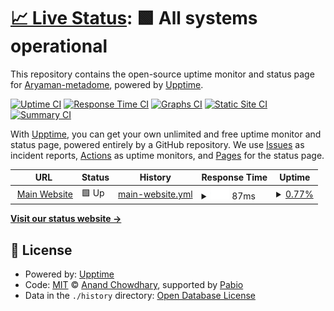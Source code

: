 # [📈 Live Status](https://Aryaman-metadome.github.io/vsa-ai): <!--live status--> **🟩 All systems operational**

This repository contains the open-source uptime monitor and status page for [Aryaman-metadome](https://Aryaman-metadome.github.io/vsa-ai), powered by [Upptime](https://github.com/upptime/upptime).

[![Uptime CI](https://github.com/Aryaman-metadome/vsa-ai/workflows/Uptime%20CI/badge.svg)](https://github.com/Aryaman-metadome/vsa-ai/actions?query=workflow%3A%22Uptime+CI%22)
[![Response Time CI](https://github.com/Aryaman-metadome/vsa-ai/workflows/Response%20Time%20CI/badge.svg)](https://github.com/Aryaman-metadome/vsa-ai/actions?query=workflow%3A%22Response+Time+CI%22)
[![Graphs CI](https://github.com/Aryaman-metadome/vsa-ai/workflows/Graphs%20CI/badge.svg)](https://github.com/Aryaman-metadome/vsa-ai/actions?query=workflow%3A%22Graphs+CI%22)
[![Static Site CI](https://github.com/Aryaman-metadome/vsa-ai/workflows/Static%20Site%20CI/badge.svg)](https://github.com/Aryaman-metadome/vsa-ai/actions?query=workflow%3A%22Static+Site+CI%22)
[![Summary CI](https://github.com/Aryaman-metadome/vsa-ai/workflows/Summary%20CI/badge.svg)](https://github.com/Aryaman-metadome/vsa-ai/actions?query=workflow%3A%22Summary+CI%22)

With [Upptime](https://upptime.js.org), you can get your own unlimited and free uptime monitor and status page, powered entirely by a GitHub repository. We use [Issues](https://github.com/Aryaman-metadome/vsa-ai/issues) as incident reports, [Actions](https://github.com/Aryaman-metadome/vsa-ai/actions) as uptime monitors, and [Pages](https://Aryaman-metadome.github.io/vsa-ai) for the status page.

<!--start: status pages-->
<!-- This summary is generated by Upptime (https://github.com/upptime/upptime) -->
<!-- Do not edit this manually, your changes will be overwritten -->
<!-- prettier-ignore -->
| URL | Status | History | Response Time | Uptime |
| --- | ------ | ------- | ------------- | ------ |
| <img alt="" src="https://icons.duckduckgo.com/ip3/www.google.com.ico" height="13"> [Main Website](https://www.google.com) | 🟩 Up | [main-website.yml](https://github.com/Aryaman-metadome/vsa-ai/commits/HEAD/history/main-website.yml) | <details><summary><img alt="Response time graph" src="./graphs/main-website/response-time-week.png" height="20"> 87ms</summary><br><a href="https://Aryaman-metadome.github.io/vsa-ai/history/main-website"><img alt="Response time 87" src="https://img.shields.io/endpoint?url=https%3A%2F%2Fraw.githubusercontent.com%2FAryaman-metadome%2Fvsa-ai%2FHEAD%2Fapi%2Fmain-website%2Fresponse-time.json"></a><br><a href="https://Aryaman-metadome.github.io/vsa-ai/history/main-website"><img alt="24-hour response time 87" src="https://img.shields.io/endpoint?url=https%3A%2F%2Fraw.githubusercontent.com%2FAryaman-metadome%2Fvsa-ai%2FHEAD%2Fapi%2Fmain-website%2Fresponse-time-day.json"></a><br><a href="https://Aryaman-metadome.github.io/vsa-ai/history/main-website"><img alt="7-day response time 87" src="https://img.shields.io/endpoint?url=https%3A%2F%2Fraw.githubusercontent.com%2FAryaman-metadome%2Fvsa-ai%2FHEAD%2Fapi%2Fmain-website%2Fresponse-time-week.json"></a><br><a href="https://Aryaman-metadome.github.io/vsa-ai/history/main-website"><img alt="30-day response time 87" src="https://img.shields.io/endpoint?url=https%3A%2F%2Fraw.githubusercontent.com%2FAryaman-metadome%2Fvsa-ai%2FHEAD%2Fapi%2Fmain-website%2Fresponse-time-month.json"></a><br><a href="https://Aryaman-metadome.github.io/vsa-ai/history/main-website"><img alt="1-year response time 87" src="https://img.shields.io/endpoint?url=https%3A%2F%2Fraw.githubusercontent.com%2FAryaman-metadome%2Fvsa-ai%2FHEAD%2Fapi%2Fmain-website%2Fresponse-time-year.json"></a></details> | <details><summary><a href="https://Aryaman-metadome.github.io/vsa-ai/history/main-website">0.77%</a></summary><a href="https://Aryaman-metadome.github.io/vsa-ai/history/main-website"><img alt="All-time uptime 0.77%" src="https://img.shields.io/endpoint?url=https%3A%2F%2Fraw.githubusercontent.com%2FAryaman-metadome%2Fvsa-ai%2FHEAD%2Fapi%2Fmain-website%2Fuptime.json"></a><br><a href="https://Aryaman-metadome.github.io/vsa-ai/history/main-website"><img alt="24-hour uptime 0.77%" src="https://img.shields.io/endpoint?url=https%3A%2F%2Fraw.githubusercontent.com%2FAryaman-metadome%2Fvsa-ai%2FHEAD%2Fapi%2Fmain-website%2Fuptime-day.json"></a><br><a href="https://Aryaman-metadome.github.io/vsa-ai/history/main-website"><img alt="7-day uptime 0.77%" src="https://img.shields.io/endpoint?url=https%3A%2F%2Fraw.githubusercontent.com%2FAryaman-metadome%2Fvsa-ai%2FHEAD%2Fapi%2Fmain-website%2Fuptime-week.json"></a><br><a href="https://Aryaman-metadome.github.io/vsa-ai/history/main-website"><img alt="30-day uptime 0.77%" src="https://img.shields.io/endpoint?url=https%3A%2F%2Fraw.githubusercontent.com%2FAryaman-metadome%2Fvsa-ai%2FHEAD%2Fapi%2Fmain-website%2Fuptime-month.json"></a><br><a href="https://Aryaman-metadome.github.io/vsa-ai/history/main-website"><img alt="1-year uptime 0.77%" src="https://img.shields.io/endpoint?url=https%3A%2F%2Fraw.githubusercontent.com%2FAryaman-metadome%2Fvsa-ai%2FHEAD%2Fapi%2Fmain-website%2Fuptime-year.json"></a></details>

<!--end: status pages-->

[**Visit our status website →**](https://Aryaman-metadome.github.io/vsa-ai)

## 📄 License

- Powered by: [Upptime](https://github.com/upptime/upptime)
- Code: [MIT](./LICENSE) © [Anand Chowdhary](https://anandchowdhary.com), supported by [Pabio](https://pabio.com)
- Data in the `./history` directory: [Open Database License](https://opendatacommons.org/licenses/odbl/1-0/)
